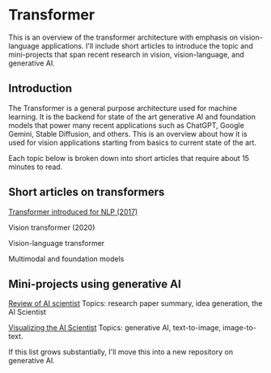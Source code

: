 # Transformer
This is an overview of the transformer architecture with emphasis on vision-language applications. I'll include short articles to introduce the topic and mini-projects that span recent research in vision, vision-language, and generative AI. 

## Introduction
The Transformer is a general purpose architecture used for machine learning. It is the backend for state of the art generative AI and foundation models that power many recent applications such as ChatGPT, Google Gemini, Stable Diffusion, and others. This is an overview about how it is used for vision applications starting from basics to current state of the art. 

Each topic below is broken down into short articles that require about 15 minutes to read.

## Short articles on transformers

[Transformer introduced for NLP (2017)](https://github.com/TestLinkOpenSourceTRMS/testlink-code)

Vision transformer (2020)

Vision-language transformer

Multimodal and foundation models

## Mini-projects using generative AI

[Review of AI scientist](https://medium.com/@erikntaylor/review-of-ai-scientist-and-related-2024-papers-by-a-human-scientist-with-help-from-gpt-4o-b53c101943ac)
Topics: research paper summary, idea generation, the AI Scientist 

[Visualizing the AI Scientist](https://medium.com/@erikntaylor/visualizing-the-ai-scientist-2aa820ffe1f6)
Topics: generative AI, text-to-image, image-to-text.

If this list grows substantially, I'll move this into a new repository on generative AI.

